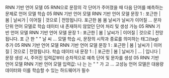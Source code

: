 RNN 기반 언어 모델
05
RNN으로 문장의 각 단어가 주어졌을 때 다음 단어를 예측하는 문제로 언어 모델 학습
05
RNN 기반 언어 모델
RNN 기반 언어 모델
문장 1 : 포근한 | 봄 | 날씨가 | 이어질 | 것으로 | 전망됩니다.
포근한
봄
봄
날씨가
날씨가
이어질
…
문자 단위 언어 모델로 학습 데이터 내 존재하지 않았던 단어 처리 및 생성 가능
05
RNN 기반 언어 모델
RNN 기반 언어 모델
문장 1 : 포근한 | 봄 | 날씨가 | 이어질 | 것으로 | 전망됩니다.
포
근
한
" "
날
씨
…
모델 학습 시, 문장의 시작과 종료를 의미하는 태그(tag) 추가
05
RNN 기반 언어 모델
RNN 기반 언어 모델
문장 1 : 포근한 | 봄 | 날씨가 | 이어질 | 것으로 | 전망됩니다.
학습 데이터 내 문장 1 : <Start> | 포근한 | 봄 | 날씨가 | … | 입니다 | <End>
문장 생성 시, 주어진 입력값부터 순차적으로 예측 단어 및 문자를 생성
05
RNN 기반 언어 모델
RNN 기반 언어 모델
입력값: 나
는
는
" "
가
고
…
고성능 언어 모델은 대용량 데이터와 이를 학습할 수 있는 하드웨어가 필수
